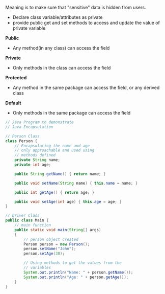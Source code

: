 Meaning is to make sure that "sensitive" data is hidden from users.
- Declare class variable/attributes as private
- provide public get and set methods to access and update the value of private variable

**Public**
- Any method(in any class) can access the field

**Private** 
- Only methods in the class can access the field

**Protected** 
- Any method in the same package can access the field, or any derived class

**Default**
- Only methods in the same package can access the field

```Java
// Java Program to demonstrate
// Java Encapsulation

// Person Class
class Person {
	// Encapsulating the name and age
	// only approachable and used using
	// methods defined
	private String name;
	private int age;

	public String getName() { return name; }

	public void setName(String name) { this.name = name; }

	public int getAge() { return age; }

	public void setAge(int age) { this.age = age; }
}

// Driver Class
public class Main {
	// main function
	public static void main(String[] args)
	{
		// person object created
		Person person = new Person();
		person.setName("John");
		person.setAge(30);

		// Using methods to get the values from the
		// variables
		System.out.println("Name: " + person.getName());
		System.out.println("Age: " + person.getAge());
	}
}

```